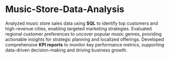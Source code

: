 # Music-Store-Data-Analysis

Analyzed music store sales data using **SQL** to identify top customers and high-revenue cities, enabling targeted marketing strategies. Evaluated regional customer preferences to uncover popular music genres, providing actionable insights for strategic planning and localized offerings. Developed comprehensive **KPI reports** to monitor key performance metrics, supporting data-driven decision-making and driving business growth.
